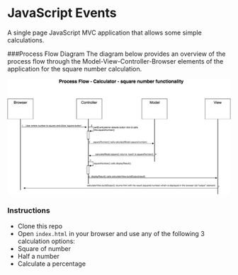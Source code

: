 # JavaScript Events

A single page JavaScript MVC application that allows some simple calculations.


###Process Flow Diagram
The diagram below provides an overview of the process flow through the Model-View-Controller-Browser elements of the application for the square number calculation.

![processFlowSquareNumber diagram](https://github.com/SecretSurfSpot/js-events/blob/master/images/processFlowSquareNumber.png)

### Instructions

- Clone this repo
- Open `index.html` in your browser and use any of the following 3 calculation options:
- Square of number
- Half a number
- Calculate a percentage
